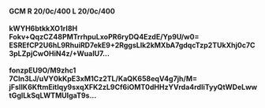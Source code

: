 #### GCM R 20/0c/400 L 20/0c/400
**kWYH6btkkXO1rI8H**<br/>**Fokv+QqzCZ48PMTrrhpuLxoPR6ryDQ4EzdE/Yp9U/w0=**<br/>**ESREfCP2U6hL9RhuiRD7ekE9+2RggsLlk2kMXbA7gdqcTzp2TUkXhj0c7C3pLZpjCwOHiN4z/+WuaIU7...**<br/><br/>
**fonzpEU9O/M9zhc1**<br/>**7CIn3LJ/uVY0kKpE3xM1Cz2TL/KaQK658eqV4g7jh/M=**<br/>**jFslIK6KftmEitIqy9sxqXFK2zL9Cf6iOMT0dHHzYVrda4rdliTyyQtWDeLwwtGgILkSqLWTMUIgaT9s...**